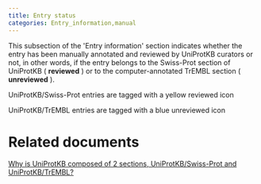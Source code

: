 ```yaml
---
title: Entry status
categories: Entry_information,manual
---
```


This subsection of the 'Entry information' section indicates whether the entry has been manually annotated and reviewed by UniProtKB curators or not, in other words, if the entry belongs to the Swiss-Prot section of UniProtKB ( **reviewed** ) or to the computer-annotated TrEMBL section ( **unreviewed** ).

UniProtKB/Swiss-Prot entries are tagged with a yellow reviewed icon

UniProtKB/TrEMBL entries are tagged with a blue unreviewed icon

# Related documents

[Why is UniProtKB composed of 2 sections, UniProtKB/Swiss-Prot and UniProtKB/TrEMBL?](https://www.uniprot.org/help/uniprotkb%5Fsections)
